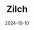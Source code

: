---  
layout: startup_page  
title: "Zilch"  
id: "zilch.com"  
permalink: "/zilchzilch.com10102024/"  
website: "https://www.zilch.com/uk/"  
funding_round: ""  
funding_amount: ""  
investors: "Goldman Sachs, eBay"  
about: "Zilch is a Buy Now Pay Later (BNPL) fintech company offering a payment solution. It is currently profitable and plans to expand its UK workforce significantly. Zilch aims to become a leading player in the BNPL market."  
markets: "Fintech, BNPL, Financial Services, Payments, Shopping, Retail, Financial Services, Online Payments, AdTech, Advertising"  
hq: "London, England, United Kingdom"  
founded_year: "2018"  
linkedin: "https://www.linkedin.com/company/payzilch"  
twitter: "https://twitter.com/PayZilch"  
instagram: ""  
facebook: "https://www.facebook.com/PayZilch"  
crunchbase: "https://www.crunchbase.com/organization/zilch-technology-limited"  
pitchbook: "https://pitchbook.com/profiles/company/290991-61"  

date_display: "10-Oct-2024"  
date: "2024-10-10"

# SEO Optimization  
meta_title: "Zilch"  
meta_description: "Zilch, Zilch is a Buy Now Pay Later (BNPL) fintech company offering a payment solution. It is currently profitable and plans to expand its UK workforce signi..."  
meta_keywords: "Zilch, Fintech, BNPL, Financial Services, Payments, Shopping, Retail, Financial Services, Online Payments, AdTech, Advertising,  funding"  
canonical_url: "https://startup.projectstartups.com/zilchzilch.com10102024/"  
---